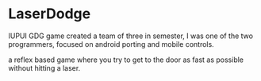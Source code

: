 # LaserDodge
IUPUI GDG game created a team of three in semester, I was one of the two programmers, focused on android porting and mobile controls.

a reflex based game where you try to get to the door as fast as possible without hitting a laser.
